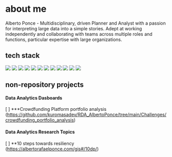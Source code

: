 # about me
Alberto Ponce - Multidisciplinary, driven Planner and Analyst with a passion for interpreting large data into a simple stories. Adept at working independently and collaborating with teams across multiple roles and functions, particular expertise with large organizations.

## tech stack
![](https://camo.githubusercontent.com/ec955ee7ac185b63b3283cfe01f13fcf4b0d2262367156cae633df7e70599b39/68747470733a2f2f696d672e736869656c64732e696f2f62616467652f4769742d4630353033322e7376673f7374796c653d666f722d7468652d6261646765266c6f676f3d676974266c6f676f436f6c6f723d776869746526636f6c6f723d464636363030)
![](https://camo.githubusercontent.com/6d0a9a08b718261f1e94938a45959c078590349406a91c9aeca7dd78ad896a98/68747470733a2f2f696d672e736869656c64732e696f2f62616467652f56495355414c25323053545544494f253230434f44452d2532333030374143432e7376673f7374796c653d666f722d7468652d6261646765266c6f676f3d76697375616c2d73747564696f2d636f6465266c6f676f436f6c6f723d7768697465) ![](https://camo.githubusercontent.com/a510a27c9fc522a3d5d39f4536335021c74e4c4f92ac05fb605b06c5a0d32c30/68747470733a2f2f696d672e736869656c64732e696f2f62616467652f4d41524b444f574e2d2532333030303030302e7376673f7374796c653d666f722d7468652d6261646765266c6f676f3d6d61726b646f776e266c6f676f436f6c6f723d7768697465) ![](https://camo.githubusercontent.com/99bdbf9a204fcba51daa37a6e05d77a455333226b996694b531f9407429f6dc4/68747470733a2f2f696d672e736869656c64732e696f2f62616467652f505954484f4e2d3336373041303f7374796c653d666f722d7468652d6261646765266c6f676f3d707974686f6e266c6f676f436f6c6f723d666664643534) ![](https://camo.githubusercontent.com/20e268351e2ef3570f39e243b728f0fbef468d9fe53022999a4993c4d540980f/68747470733a2f2f696d672e736869656c64732e696f2f62616467652f414e41434f4e44412d2532333434413833332e7376673f7374796c653d666f722d7468652d6261646765266c6f676f3d616e61636f6e6461266c6f676f436f6c6f723d7768697465) ![](https://camo.githubusercontent.com/bc5ed57b494a62ebc39e15de49a4dac61d6eb34a5130794792b52aeb77ce525e/68747470733a2f2f696d672e736869656c64732e696f2f62616467652f4a7570797465725f4c61622d4641413431412e7376673f7374796c653d666f722d7468652d6261646765266c6f676f3d6a757079746572266c6f676f436f6c6f723d776869746526636f6c6f723d453541323442) ![](https://camo.githubusercontent.com/50167ad46e09c286a3951775e3469290e5abe2fc243b8c5ce331c804ea0eb098/68747470733a2f2f696d672e736869656c64732e696f2f62616467652f50414e4441532d2532333135303435382e7376673f7374796c653d666f722d7468652d6261646765266c6f676f3d70616e646173266c6f676f436f6c6f723d7768697465) ![](https://camo.githubusercontent.com/60257525aa377497ceebda5ba5940000c9dbf73a761bff58a81b4dc055e3c92f/68747470733a2f2f696d672e736869656c64732e696f2f62616467652f506f737467726553514c2d2532333331363139322e7376673f7374796c653d666f722d7468652d6261646765266c6f676f3d706f737467726573716c266c6f676f436f6c6f723d7768697465) ![](https://camo.githubusercontent.com/09f91b4e86b1f57558df495c6131462f0df50f0f6405502e6acdd121d6daf83a/68747470733a2f2f696d672e736869656c64732e696f2f62616467652f4e4f44452e4a532d6c69676874677265656e2e7376673f6c6f676f3d6e6f64652e6a73267374796c653d666f722d7468652d6261646765) ![](https://camo.githubusercontent.com/0798f3154dc1835afc2293d882b4ffd4655a1fab6c18c418f65b8e3c53bb7999/68747470733a2f2f696d672e736869656c64732e696f2f62616467652f48544d4c352d2532334533344632362e7376673f7374796c653d666f722d7468652d6261646765266c6f676f3d68746d6c35266c6f676f436f6c6f723d7768697465) ![](https://camo.githubusercontent.com/5644e116a0f6439eaa787b6455dd6dd1c84589067098d1106c07779f3335f7d1/68747470733a2f2f696d672e736869656c64732e696f2f62616467652f4a4156415343524950542d2532333332333333302e7376673f7374796c653d666f722d7468652d6261646765266c6f676f3d6a617661736372697074266c6f676f436f6c6f723d253233463744463145) ![](https://camo.githubusercontent.com/6935c36c6783938bb384c4824bfc7ba14afb4e7c66de536c26debd4974baf161/68747470733a2f2f696d672e736869656c64732e696f2f62616467652f4353532d6c69676874626c75652e7376673f6c6f676f3d63737333267374796c653d666f722d7468652d6261646765)

## non-repository projects

#### Data Analytics Dasboards
[ ] ***Crowdfunding Platform portfolio analysis (https://github.com/kuromasadev/RDA_AlbertoPonce/tree/main/Challenges/crowdfunding_portfolio_analysis)

#### Data Analytics Research Topics
[ ] **10 steps towards resiliency (https://albertorafaelponce.com/gis#/10dp/)
